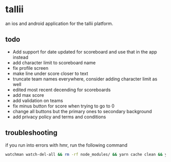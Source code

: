 # tallii

an ios and android application for the tallii platform.

## todo

- Add support for date updated for scoreboard and use that in the app instead
- add character limit to scoreboard name
- fix profile screen
- make line under score closer to text
- truncate team names everywhere, consider adding character limit as well
- edited most recent decending for scoreboards
- add max score
- add validation on teams
- fix minus button for score when trying to go to 0
- change all buttons but the primary ones to secondary background
- add privacy policy and terms and conditions

## troubleshooting

if you run into errors with hmr, run the following command

```sh
watchman watch-del-all && rm -rf node_modules/ && yarn cache clean && yarn install && yarn start -- --reset-cache
```
